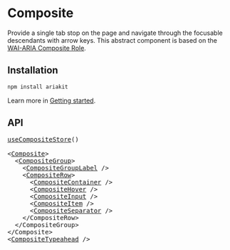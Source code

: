 # Composite

<p data-description>
  Provide a single tab stop on the page and navigate through the focusable descendants with arrow keys. This abstract component is based on the <a href="https://w3c.github.io/aria/#composite">WAI-ARIA Composite Role</a>.
</p>

## Installation

```sh
npm install ariakit
```

Learn more in [Getting started](/guide/getting-started).

## API

<pre data-api>
<a href="/api-reference/composite-store">useCompositeStore</a>()

&lt;<a href="/api-reference/composite">Composite</a>&gt;
  &lt;<a href="/api-reference/composite-group">CompositeGroup</a>&gt;
    &lt;<a href="/api-reference/composite-group-label">CompositeGroupLabel</a> /&gt;
    &lt;<a href="/api-reference/composite-row">CompositeRow</a>&gt;
      &lt;<a href="/api-reference/composite-container">CompositeContainer</a> /&gt;
      &lt;<a href="/api-reference/composite-hover">CompositeHover</a> /&gt;
      &lt;<a href="/api-reference/composite-input">CompositeInput</a> /&gt;
      &lt;<a href="/api-reference/composite-item">CompositeItem</a> /&gt;
      &lt;<a href="/api-reference/composite-separator">CompositeSeparator</a> /&gt;
    &lt;/CompositeRow&gt;
  &lt;/CompositeGroup&gt;
&lt;/Composite&gt;
&lt;<a href="/api-reference/composite-typeahead">CompositeTypeahead</a> /&gt;
</pre>
